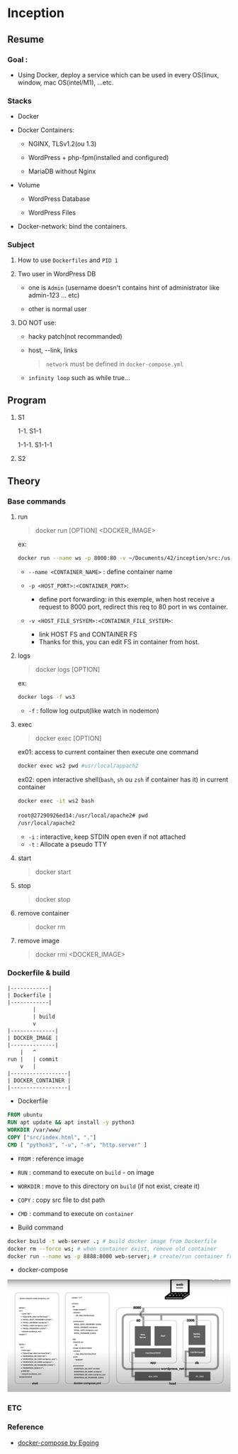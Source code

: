 # Inception

## Resume

### Goal :

- Using Docker, deploy a service which can be used in every OS(linux, window, mac OS(intel/M1), ...etc.

### Stacks

- Docker

- Docker Containers:
    
    - NGINX, TLSv1.2(ou 1.3)

    - WordPress + php-fpm(installed and configured)

    - MariaDB without Nginx

- Volume

    - WordPress Database

    - WordPress Files
    
- Docker-network: bind the containers.

### Subject

1. How to use `Dockerfiles` and `PID 1`

2. Two user in WordPress DB

    - one is `Admin` (username doesn't contains hint of administrator like admin-123 ... etc)

    - other is normal user

3. DO NOT use:

    - hacky patch(not recommanded)

    - host, --link, links
            
        > `network` must be defined in `docker-compose.yml`

    - `infinity loop` such as while true...


## Program

1.  S1

    1-1. S1-1

    1-1-1. S1-1-1

2.  S2

## Theory

### Base commands

1. run

    > docker run [OPTION] <DOCKER_IMAGE>

    ex:

    ```zsh
    docker run --name ws -p 8000:80 -v ~/Documents/42/inception/src:/usr/local/apache2/htdocs httpd
    ```
    
    - `--name <CONTAINER_NAME>` : define container name

    - `-p <HOST_PORT>:<CONTAINER_PORT>`:
        - define port forwarding: in this exemple, when host receive a request to 8000 port, redirect this req to 80 port in ws container.

    - `-v <HOST_FILE_SYSYEM>:<CONTAINER_FILE_SYSTEM>`:
        - link HOST FS and CONTAINER FS
        - Thanks for this, you can edit FS in container from host.

2. logs

    > docker logs [OPTION] <CONTAINER>


    ex:

    ```zsh
    docker logs -f ws3
    ```

    - `-f` : follow log output(like watch in nodemon)


3. exec

    > docker exec [OPTION] <CONTAINER> <COMMAND>

    ex01: access to current container then execute one command

    ```zsh
    docker exec ws2 pwd #usr/local/appach2
    ```

    ex02: open interactive shell(`bash`, `sh` ou `zsh` if container has it) in current container
    
    ```zsh
    docker exec -it ws2 bash
    
    root@27290926ed14:/usr/local/apache2# pwd
    /usr/local/apache2

    ```
    - `-i` : interactive, keep STDIN open even if not attached
    - `-t` : Allocate a pseudo TTY

4. start

    > docker start <CONTAINER>

5. stop

    > docker stop <CONTAINER>

6. remove container

    > docker rm <CONTAINER>


7. remove image

    > docker rmi <DOCKER_IMAGE>


### Dockerfile & build

```
|------------|
| Dockerfile |
|------------|
        |
        | build 
        v
|--------------|
| DOCKER_IMAGE |
|--------------|
    |   ^
run |   | commit
    v   |
|------------------|
| DOCKER_CONTAINER |
|------------------|
```

- Dockerfile

```Dockerfile
FROM ubuntu
RUN apt update && apt install -y python3
WORKDIR /var/www/
COPY ["src/index.html", "."]
CMD [ "python3", "-u", "-m", "http.server" ]
```
   - `FROM` : reference image
   - `RUN` : command to execute on `build` - on image
   - `WORKDIR` : move to this directory on `build` (if not exist, create it)
   - `COPY` : copy src file to dst path
   - `CMD` : command to execute on `container`


- Build command

```bash
docker build -t web-server .; # build docker image from Dockerfile
docker rm --force ws; # when container exist, remove old container
docker run --name ws -p 8888:8000 web-server; # create/run container from docker image.
```


- docker-compose 
<img src="./docker-compose_example.png" />


### ETC


### Reference
- [docker-compose by Egoing](https://www.youtube.com/watch?v=EK6iYRCIjYs "Egoing docker-compose class")
